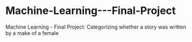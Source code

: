 # Machine-Learning---Final-Project
Machine Learning - Final Project: Categorizing whether a story was written by a make of a female
